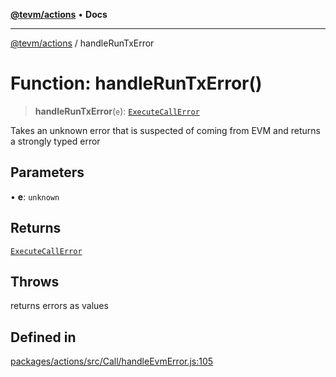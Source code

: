 [**@tevm/actions**](../README.md) • **Docs**

***

[@tevm/actions](../globals.md) / handleRunTxError

# Function: handleRunTxError()

> **handleRunTxError**(`e`): [`ExecuteCallError`](../type-aliases/ExecuteCallError.md)

Takes an unknown error that is suspected of coming from EVM and returns a strongly typed error

## Parameters

• **e**: `unknown`

## Returns

[`ExecuteCallError`](../type-aliases/ExecuteCallError.md)

## Throws

returns errors as values

## Defined in

[packages/actions/src/Call/handleEvmError.js:105](https://github.com/evmts/tevm-monorepo/blob/main/packages/actions/src/Call/handleEvmError.js#L105)
